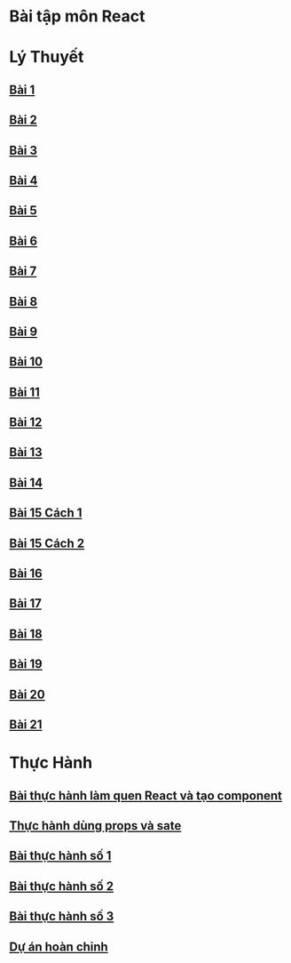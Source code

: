 <!DOCTYPE html>
<html lang="en">
<head>
    <meta charset="UTF-8">
    <meta http-equiv="X-UA-Compatible" content="IE=edge">
    <meta name="viewport" content="width=device-width, initial-scale=1.0">
</head>
<body>
    <h1> Bài tập môn React</h1>
    <h1> Lý Thuyết </h1>
    <h2><a href="https://codepen.io/nguyentanhungg/pen/ZERwaqr" target="_blank">Bài 1</a></h2>
    <h2><a href="https://codepen.io/nguyentanhungg/pen/gOKqXQa" target="_blank">Bài 2</a></h2>
    <h2><a href="https://codepen.io/nguyentanhungg/pen/jOKdaQw" target="_blank">Bài 3</a></h2>
    <h2><a href="https://codepen.io/nguyentanhungg/pen/xxzMPQm" target="_blank">Bài 4</a></h2>
    <h2><a href="https://codepen.io/nguyentanhungg/pen/mdKvqaJ" target="_blank">Bài 5</a></h2>
    <h2><a href="https://codepen.io/nguyentanhungg/pen/WNyPXLj" target="_blank">Bài 6</a></h2>
    <h2><a href="https://codepen.io/nguyentanhungg/pen/WNyPXPj" target="_blank">Bài 7</a></h2>
    <h2><a href="https://codepen.io/nguyentanhungg/pen/eYKxebr" target="_blank">Bài 8</a></h2>
    <h2><a href="https://codepen.io/nguyentanhungg/pen/qBKRRLJ" target="_blank">Bài 9</a></h2>
    <h2><a href="https://codepen.io/nguyentanhungg/pen/GRGWJdy" target="_blank">Bài 10</a></h2>
    <h2><a href="https://codepen.io/nguyentanhungg/pen/yLEMNQm" target="_blank">Bài 11</a></h2>
    <h2><a href="https://codepen.io/nguyentanhungg/pen/wvXJEMK" target="_blank">Bài 12</a></h2>
    <h2><a href="https://codepen.io/nguyentanhungg/pen/yLEMxaX" target="_blank">Bài 13</a></h2>
    <h2><a href="https://codepen.io/nguyentanhungg/pen/wvXJEoM" target="_blank">Bài 14</a></h2>
    <h2><a href="https://codepen.io/nguyentanhungg/pen/GRGWXrR" target="_blank">Bài 15 Cách 1</a></h2>
    <h2><a href="https://codepen.io/nguyentanhungg/pen/abKLjmx" target="_blank">Bài 15 Cách 2</a></h2>
    <h2><a href="https://codepen.io/nguyentanhungg/pen/bGKoMOP" target="_blank">Bài 16</a></h2>
    <h2><a href="https://codepen.io/nguyentanhungg/pen/wvXrjOL" target="_blank">Bài 17</a></h2>
    <h2><a href="https://codesandbox.io/s/bai18-08hume" target="_blank">Bài 18</a></h2>
    <h2><a href="https://codesandbox.io/s/bai19-yb5u38" target="_blank">Bài 19</a></h2>
    <h2><a href="https://codesandbox.io/s/bai20-0ystef" target="_blank">Bài 20</a></h2>
    <h2><a href="https://codesandbox.io/s/bai21-67p7s5" target="_blank">Bài 21</a></h2>
    <h1> Thực Hành </h1>
    <h2><a href="https://codesandbox.io/s/th00-obj027?file=/src/App.js" target="_blank">Bài thực hành làm quen React và tạo component</a></h2>
    <h2><a href="https://codesandbox.io/s/thuc-hanh-dung-props-va-sate-10r0i2?file=/src/Newcomp.js" target="_blank">Thực hành dùng props và sate</a></h2>
    <h2><a href="https://codesandbox.io/s/th01-7nxemc" target="_blank">Bài thực hành số 1</a></h2>
    <h2><a href="https://codesandbox.io/s/th02-9dmmbj" target="_blank">Bài thực hành số 2</a></h2>
    <h2><a href="https://codesandbox.io/s/th03-cctbjp" target="_blank">Bài thực hành số 3</a></h2>
    <h2><a href="https://codesandbox.io/s/th03-o0r7fg?file=/src/components/counter.jsx" target="_blank">Dự án hoàn chỉnh</a></h2>
    
    
</body>
</html>

